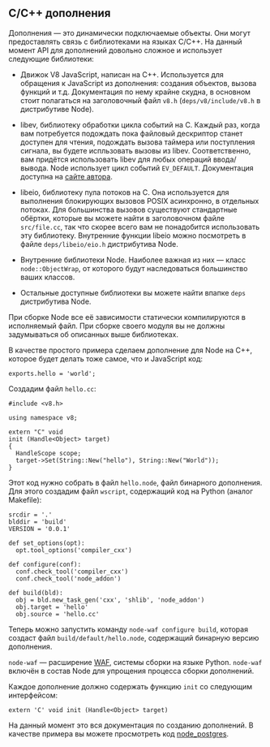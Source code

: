## C/C++ дополнения

Дополнения &mdash; это динамически подключаемые объекты. Они могут предоставлять
связь с библиотеками на языках C/C++. На данный момент API для дополнений
довольно сложное и использует следующие библиотеки:

 - Движок V8 JavaScript, написан на C++. Используется для обращения к JavaScript
   из дополнения: создания объектов, вызова функций и т.д. Документация по нему
   крайне скудна, в основном стоит полагаться на заголовочный файл `v8.h`
   (`deps/v8/include/v8.h` в дистрибутиве Node).

 - libev, библиотеку обработки цикла событий на C. Каждый раз, когда вам
   потребуется подождать пока файловый дескриптор станет доступен для чтения,
   подождать вызова таймера или поступления сигнала, вы будете испльзовать
   вызовы из libev. Соответственно, вам придётся использовать libev для любых
   операций ввода/вывода. Node использует цикл событий `EV_DEFAULT`.
   Документация доступна на [сайте автора](http:/cvs.schmorp.de/libev/ev.html).

 - libeio, библиотеку пула потоков на C. Она используется для выполнения
   блокирующих вызовов POSIX асинхронно, в отдельных потоках. Для большинства
   вызовов существуют стандартные обёртки, которые вы можете найти
   в заголовочном файле `src/file.cc`, так что скорее всего вам не понадобится
   использовать эту библиотеку. Внутренние функции libeio можно посмотреть
   в файле `deps/libeio/eio.h` дистрибутива Node.

 - Внутренние библиотеки Node. Наиболее важная из них &mdash; класс
   `node::ObjectWrap`, от которого будут наследоваться большинство ваших классов.

 - Остальные доступные библиотеки вы можете найти впапке `deps` дистрибутива Node.

При сборке Node все её зависимости статически компилируются в исполняемый файл.
При сборке своего модуля вы не должны задумываться об описанных выше библиотеках.

В качестве простого примера сделаем дополнение для Node на C++, которое будет
делать тоже самое, что и JavaScript код:

    exports.hello = 'world';

Создадим файл `hello.cc`:

    #include <v8.h>

    using namespace v8;

    extern "C" void
    init (Handle<Object> target)
    {
      HandleScope scope;
      target->Set(String::New("hello"), String::New("World"));
    }

Этот код нужно собрать в файл `hello.node`, файл бинарного дополнения.
Для этого создадим файл `wscript`, содержащий код на Python (аналог Makefile):

    srcdir = '.'
    blddir = 'build'
    VERSION = '0.0.1'

    def set_options(opt):
      opt.tool_options('compiler_cxx')

    def configure(conf):
      conf.check_tool('compiler_cxx')
      conf.check_tool('node_addon')

    def build(bld):
      obj = bld.new_task_gen('cxx', 'shlib', 'node_addon')
      obj.target = 'hello'
      obj.source = 'hello.cc'

Теперь можно запустить команду `node-waf configure build`, которая создаст файл
`build/default/hello.node`, содержащий бинарную версию дополнения.

`node-waf` &mdash; расширение [WAF](http://code.google.com/p/waf/), системы
сборки на языке Python. `node-waf` включён в состав Node для упрощения
процесса сборки дополнений.

Каждое дополнение должно содержать функцию `init` со следующим интерфейсом:

    extern 'C' void init (Handle<Object> target)

На данный момент это вся документация по созданию дополнений. В качестве примера
вы можете просмотреть код [node_postgres](http://github.com/ry/node_postgres).
